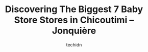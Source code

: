 ---
layout: ampstory
image: https://i0.wp.com/www.auto.or.id/wp-content/uploads/2023/06/friperie-michele-st-arnault-0-chicoutimi-jonquic3a8re-1686327608.jpeg?resize=640,853
author: techidn
featured: false
description: Chicoutimi – Jonquière, Quebec, Canada is a haven for Baby Store enthusiasts, boasting an impressive array of 7 top-notch establishments. Whether youre a seasoned connoisseur or simply c
title: Discovering The Biggest 7 Baby Store Stores in Chicoutimi – Jonquière
cover:
   title: Discovering The Biggest 7 Baby Store Stores in Chicoutimi – Jonquière
   subtitle: AUTO.OR.ID
   background: https://www.auto.or.id/wp-content/uploads/2023/06/friperie-michele-st-arnault-0-chicoutimi-jonquic3a8re-1686327608.jpeg

pages: 
 - layout: thirds
   top: <h1>#1 Winners</h1>
   bottom: "<p>Couple dollars later my wardrobe is up to date at a fraction of the price</p>"
   background: https://www.auto.or.id/wp-content/uploads/2023/06/friperie-michele-st-arnault-1-chicoutimi-jonquic3a8re-1686327611.jpeg
   backgroundblur: true
 - layout: thirds
   top: <h1>#2 Mode Choc</h1>
   bottom: "<p>1600 Bd Talbot, Chicoutimi, QC G7H 4C2, Canada</p>"
   background: https://www.auto.or.id/wp-content/uploads/2023/06/friperie-michele-st-arnault-2-chicoutimi-jonquic3a8re-1686327612.jpeg
   cta:
      link: https://www.auto.or.id/discovering-the-biggest-7-baby-store-stores-in-chicoutimi-jonquiere/
      text: Discovering The Biggest 7 Baby Store Stores in Chicoutimi – Jonquière
 - layout: thirds
   top: <h1>#3 Tigre Géant</h1>
   bottom: "<p>1366 Bd Talbot, Chicoutimi, QC G7H 4B8, Canada</p>"
   background: https://images.unsplash.com/photo-1600978257452-c6c0bc8660d4?ixlib=rb-4.0.3&ixid=MnwxMjA3fDB8MHxwaG90by1wYWdlfHx8fGVufDB8fHx8&auto=format&fit=crop&w=640&h=853&q=80
   cta:
      link: https://www.auto.or.id/discovering-the-biggest-7-baby-store-stores-in-chicoutimi-jonquiere/
      text: Discovering The Biggest 7 Baby Store Stores in Chicoutimi – Jonquière
 - layout: thirds
   top: <h1>#4 Aubainerie</h1>
   bottom: "<p>1324 Bd Talbot, Chicoutimi, QC G7H 4B8, Canada</p>"
   background: https://images.unsplash.com/photo-1508974491678-7ec251d629fd?ixlib=rb-4.0.3&ixid=MnwxMjA3fDB8MHxwaG90by1wYWdlfHx8fGVufDB8fHx8&auto=format&fit=crop&w=640&h=853&q=80
   cta:
      link: https://www.auto.or.id/discovering-the-biggest-7-baby-store-stores-in-chicoutimi-jonquiere/
      text: Discovering The Biggest 7 Baby Store Stores in Chicoutimi – Jonquière
 - layout: thirds
   top: <h1>#5 Galerie Du Jouet Saguenay</h1>
   bottom: "<p>1898 Bd Talbot, Chicoutimi, QC G7H 1Y7, Canada</p>"
   background: https://images.unsplash.com/photo-1526521403896-a658d847f6fa?ixlib=rb-4.0.3&ixid=MnwxMjA3fDB8MHxwaG90by1wYWdlfHx8fGVufDB8fHx8&auto=format&fit=crop&w=640&h=853&q=80
   cta:
      link: https://www.auto.or.id/discovering-the-biggest-7-baby-store-stores-in-chicoutimi-jonquiere/
      text: Discovering The Biggest 7 Baby Store Stores in Chicoutimi – Jonquière
 - layout: thirds
   top: <h1>#6 Beluga Enr</h1>
   bottom: "<p>Faubourg Sagamie, 2655 Royaume Blvd, Jonquière, Quebec G7S 4S9, Canada</p>"
   background: https://images.unsplash.com/photo-1608585793629-ec02326b1e4b?ixlib=rb-4.0.3&ixid=MnwxMjA3fDB8MHxwaG90by1wYWdlfHx8fGVufDB8fHx8&auto=format&fit=crop&w=640&h=853&q=80
   cta:
      link: https://www.auto.or.id/discovering-the-biggest-7-baby-store-stores-in-chicoutimi-jonquiere/
      text: Discovering The Biggest 7 Baby Store Stores in Chicoutimi – Jonquière
 - layout: thirds
   top: <h1>#7 H&M</h1>
   bottom: "<p>1401 Bd Talbot, Chicoutimi, QC G7H 4C1, Canada</p>"
   background: https://images.unsplash.com/photo-1578659242540-6f036471ca61?ixlib=rb-4.0.3&ixid=MnwxMjA3fDB8MHxwaG90by1wYWdlfHx8fGVufDB8fHx8&auto=format&fit=crop&w=640&h=853&q=80
   cta:
      link: https://www.auto.or.id/discovering-the-biggest-7-baby-store-stores-in-chicoutimi-jonquiere/
      text: Discovering The Biggest 7 Baby Store Stores in Chicoutimi – Jonquière
 - layout: thirds
   middle: Continue reading...
   background: https://images.unsplash.com/photo-1607892027477-34542018abc4?ixlib=rb-4.0.3&ixid=MnwxMjA3fDB8MHxwaG90by1wYWdlfHx8fGVufDB8fHx8&auto=format&fit=crop&w=640&h=853&q=80
   cta:
      link: https://www.auto.or.id/discovering-the-biggest-7-baby-store-stores-in-chicoutimi-jonquiere/
      text: Discovering The Biggest 7 Baby Store Stores in Chicoutimi – Jonquière

---